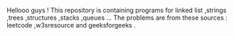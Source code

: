 Hellooo guys ! 
This repository is containing programs for linked list ,strings ,trees ,structures ,stacks ,queues ... 
The problems are from these sources :  leetcode ,w3sresource and geeksforgeeks . 
